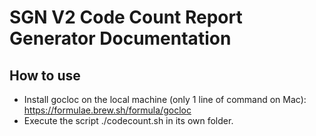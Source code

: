 # SGN V2 Code Count Report Generator Documentation

## How to use
- Install gocloc on the local machine (only 1 line of command on Mac): https://formulae.brew.sh/formula/gocloc
- Execute the script ./codecount.sh in its own folder.
